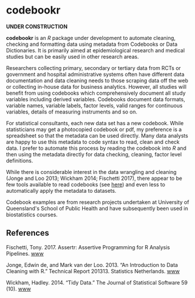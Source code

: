 # codebookr

**UNDER CONSTRUCTION**

**codebookr** is an *R* package under development to automate
cleaning, checking and formatting data using metadata from Codebooks
or Data Dictionaries. It is primarily aimed at epidemiological
research and medical studies but can be easily used in other research
areas.

Researchers collecting primary, secondary or tertiary data from RCTs
or government and hospital administrative systems often have different
data documentation and data cleaning needs to those scraping data off
the web or collecting in-house data for business analytics. However,
all studies will benefit from using codebooks which comprehensively
document all study variables including derived variables. Codebooks
document data formats, variable names, variable labels, factor levels,
valid ranges for continuous variables, details of measuring
instruments and so on.

For statistical consultants, each new data set has a new codebook.
While statisticians may get a photocopied codebook or pdf, my
preference is a spreadsheet so that the metadata can be used
directly. Many data analysts are happy to use this metadata to code
syntax to read, clean and check data. I prefer to automate this
process by reading the codebook into *R* and then using the metadata
directly for data checking, cleaning, factor level definitions.

While there is considerable interest in the data wrangling and
cleaning (Jonge and Loo 2013; Wickham 2014; Fischetti 2017), there
appear to be few tools available to read codebooks (see [here](http://jason.bryer.org/posts/2013-01-10/Function_for_Reading_Codebooks_in_R.html))
and even less to automatically apply the metadata to datasets.

Codebook examples are from research projects undertaken at University
of Queensland's School of Public Health and have subsequently been
used in biostatistics courses.

## References

Fischetti, Tony. 2017. Assertr: Assertive Programming for R Analysis Pipelines. [www](https://CRAN.R-project.org/package=assertr.)

Jonge, Edwin de, and Mark van der Loo. 2013. “An Introduction to Data Cleaning with R.” Technical Report 201313. Statistics Netherlands. [www](http://cran.vinastat.com/doc/contrib/de_Jonge+van_der_Loo-Introduction_to_data_cleaning_with_R.pdf.)

Wickham, Hadley. 2014. “Tidy Data.” The Journal of Statistical Software 59 (10). [www](http://www.jstatsoft.org/v59/i10/.)

